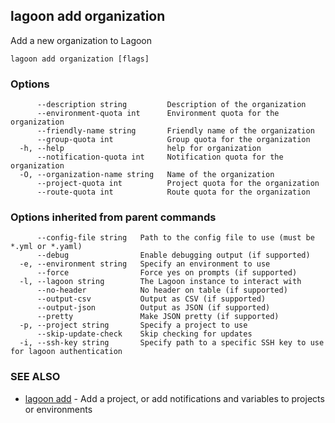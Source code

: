 ## lagoon add organization

Add a new organization to Lagoon

```
lagoon add organization [flags]
```

### Options

```
      --description string         Description of the organization
      --environment-quota int      Environment quota for the organization
      --friendly-name string       Friendly name of the organization
      --group-quota int            Group quota for the organization
  -h, --help                       help for organization
      --notification-quota int     Notification quota for the organization
  -O, --organization-name string   Name of the organization
      --project-quota int          Project quota for the organization
      --route-quota int            Route quota for the organization
```

### Options inherited from parent commands

```
      --config-file string   Path to the config file to use (must be *.yml or *.yaml)
      --debug                Enable debugging output (if supported)
  -e, --environment string   Specify an environment to use
      --force                Force yes on prompts (if supported)
  -l, --lagoon string        The Lagoon instance to interact with
      --no-header            No header on table (if supported)
      --output-csv           Output as CSV (if supported)
      --output-json          Output as JSON (if supported)
      --pretty               Make JSON pretty (if supported)
  -p, --project string       Specify a project to use
      --skip-update-check    Skip checking for updates
  -i, --ssh-key string       Specify path to a specific SSH key to use for lagoon authentication
```

### SEE ALSO

* [lagoon add](lagoon_add.md)	 - Add a project, or add notifications and variables to projects or environments

